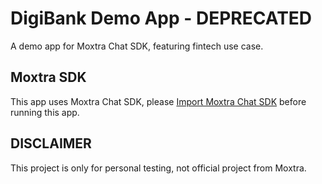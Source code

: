 # DigiBank Demo App - DEPRECATED

A demo app for Moxtra Chat SDK, featuring fintech use case.

## Moxtra SDK

This app uses Moxtra Chat SDK, please [Import Moxtra Chat SDK](https://developer.moxtra.com/docs/docs-ios-sdk/chat/#moxtra_module) before running this app.

## DISCLAIMER

This project is only for personal testing, not official project from Moxtra.

